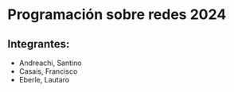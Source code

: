 # Programación sobre redes 2024

## Integrantes:

- Andreachi, Santino
- Casais, Francisco
- Eberle, Lautaro
